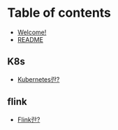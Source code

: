 # Table of contents

* [Welcome!](README.md)
* [README](readme.md)

## K8s

* [Kubernetes란?](k8s/kubernetes.md)

## flink

* [Flink란?](flink/page-2.md)
